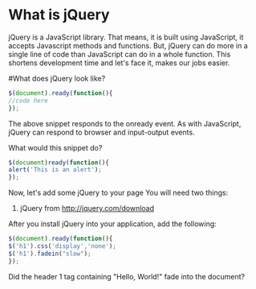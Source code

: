 # What is jQuery
jQuery is a JavaScript library. That means, it is built using JavaScript, it accepts Javascript methods and functions. 
But, jQuery can do more in a single line of code than JavaScript can do in a whole function. This shortens development time and let's face it, makes our jobs easier.

#What does jQuery look like?

```javascript
$(document).ready(function(){
//code here
});
```
The above snippet responds to the onready event. As with JavaScript, jQuery can respond to browser and input-output events.

What would this snippet do?
```javascript
$(document)ready(function(){
alert('This is an alert');
});
```

Now, let's add some jQuery to your page You will need two things:

1. jQuery from http://jquery.com/download

After you install jQuery into your application, add the following:

```javascript
$(document).ready(function(){
$('h1').css('display','none');
$('h1').fadein("slow");
});
```

Did the header 1 tag containing "Hello, World!" fade into the document?